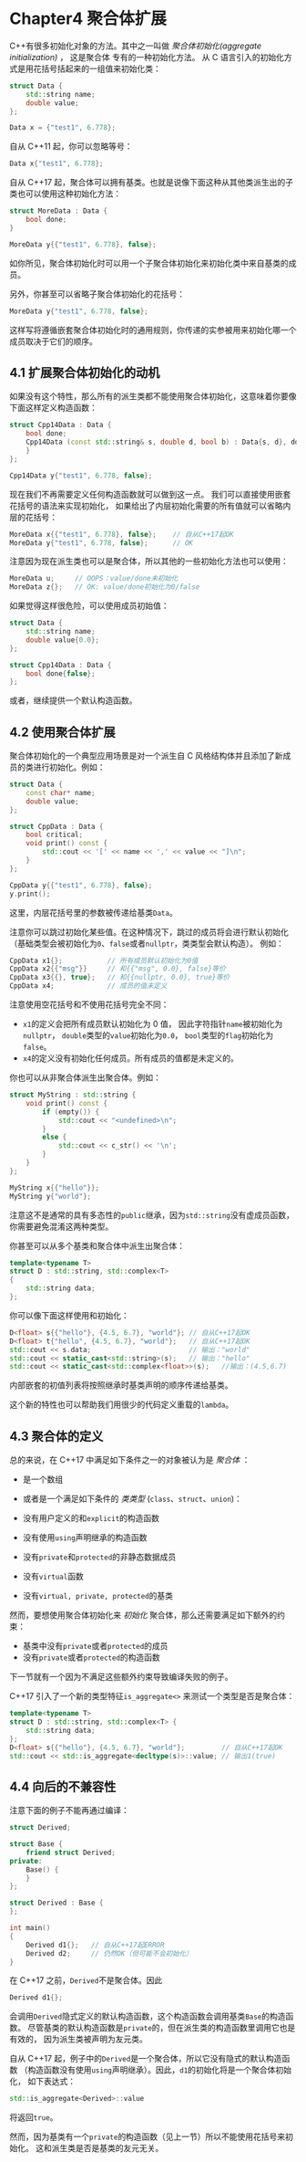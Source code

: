 # Chapter4 聚合体扩展

C++有很多初始化对象的方法。其中之一叫做 _聚合体初始化(aggregate initialization)_ ，
这是聚合体
专有的一种初始化方法。
从 C 语言引入的初始化方式是用花括号括起来的一组值来初始化类：

```cpp
struct Data {
    std::string name;
    double value;
};

Data x = {"test1", 6.778};
```

自从 C++11 起，你可以忽略等号：

```cpp
Data x{"test1", 6.778};
```

自从 C++17 起，聚合体可以拥有基类。也就是说像下面这种从其他类派生出的子类也可以使用这种初始化方法：

```cpp
struct MoreData : Data {
    bool done;
}

MoreData y{{"test1", 6.778}, false};
```

如你所见，聚合体初始化时可以用一个子聚合体初始化来初始化类中来自基类的成员。

另外，你甚至可以省略子聚合体初始化的花括号：

```cpp
MoreData y{"test1", 6.778, false};
```

这样写将遵循嵌套聚合体初始化时的通用规则，你传递的实参被用来初始化哪一个成员取决于它们的顺序。

## 4.1 扩展聚合体初始化的动机

如果没有这个特性，那么所有的派生类都不能使用聚合体初始化，这意味着你要像下面这样定义构造函数：

```cpp
struct Cpp14Data : Data {
    bool done;
    Cpp14Data (const std::string& s, double d, bool b) : Data{s, d}, done{b} {
    }
};

Cpp14Data y{"test1", 6.778, false};
```

现在我们不再需要定义任何构造函数就可以做到这一点。
我们可以直接使用嵌套花括号的语法来实现初始化，
如果给出了内层初始化需要的所有值就可以省略内层的花括号：

```cpp
MoreData x{{"test1", 6.778}, false};    // 自从C++17起OK
MoreData y{"test1", 6.778, false};      // OK
```

注意因为现在派生类也可以是聚合体，所以其他的一些初始化方法也可以使用：

```cpp
MoreData u;     // OOPS：value/done未初始化
MoreData z{};   // OK: value/done初始化为0/false
```

如果觉得这样很危险，可以使用成员初始值：

```cpp
struct Data {
    std::string name;
    double value{0.0};
};

struct Cpp14Data : Data {
    bool done{false};
};
```

或者，继续提供一个默认构造函数。

## 4.2 使用聚合体扩展

聚合体初始化的一个典型应用场景是对一个派生自 C 风格结构体并且添加了新成员的类进行初始化。例如：

```cpp
struct Data {
    const char* name;
    double value;
};

struct CppData : Data {
    bool critical;
    void print() const {
        std::cout << '[' << name << ',' << value << "]\n";
    }
};

CppData y{{"test1", 6.778}, false};
y.print();
```

这里，内层花括号里的参数被传递给基类`Data`。

注意你可以跳过初始化某些值。在这种情况下，跳过的成员将会进行默认初始化
（基础类型会被初始化为`0`、`false`或者`nullptr`，类类型会默认构造）。
例如：

```cpp
CppData x1{};           // 所有成员默认初始化为0值
CppData x2{{"msg"}}     // 和{{"msg", 0.0}, false}等价
CppData x3{{}, true};   // 和{{nullptr, 0.0}, true}等价
CppData x4;             // 成员的值未定义
```

注意使用空花括号和不使用花括号完全不同：

- `x1`的定义会把所有成员默认初始化为 0 值，
  因此字符指针`name`被初始化为`nullptr`，
  `double`类型的`value`初始化为`0.0`，
  `bool`类型的`flag`初始化为`false`。
- `x4`的定义没有初始化任何成员。所有成员的值都是未定义的。

你也可以从非聚合体派生出聚合体。例如：

```cpp
struct MyString : std::string {
    void print() const {
        if (empty()) {
            std::cout << "<undefined>\n";
        }
        else {
            std::cout << c_str() << '\n';
        }
    }
};

MyString x{{"hello"}};
MyString y{"world"};
```

注意这不是通常的具有多态性的`public`继承，因为`std::string`没有虚成员函数，
你需要避免混淆这两种类型。

你甚至可以从多个基类和聚合体中派生出聚合体：

```cpp
template<typename T>
struct D : std::string, std::complex<T>
{
    std::string data;
};
```

你可以像下面这样使用和初始化：

```cpp
D<float> s{{"hello"}, {4.5, 6.7}, "world"}; // 自从C++17起OK
D<float> t{"hello", {4.5, 6.7}, "world"};   // 自从C++17起OK
std::cout << s.data;                        // 输出："world"
std::cout << static_cast<std::string>(s);   // 输出："hello"
std::cout << static_cast<std::complex<float>>(s);   //输出：(4.5,6.7)
```

内部嵌套的初值列表将按照继承时基类声明的顺序传递给基类。

这个新的特性也可以帮助我们用很少的代码定义重载的`lambda`。

## 4.3 聚合体的定义

总的来说，在 C++17 中满足如下条件之一的对象被认为是 _聚合体_ ：

- 是一个数组
- 或者是一个满足如下条件的 _类类型_ (`class`、`struct`、`union`)：

- 没有用户定义的和`explicit`的构造函数
- 没有使用`using`声明继承的构造函数
- 没有`private`和`protected`的非静态数据成员
- 没有`virtual`函数
- 没有`virtual, private, protected`的基类

然而，要想使用聚合体初始化来 _初始化_ 聚合体，那么还需要满足如下额外的约束：

- 基类中没有`private`或者`protected`的成员
- 没有`private`或者`protected`的构造函数

下一节就有一个因为不满足这些额外约束导致编译失败的例子。

C++17 引入了一个新的类型特征`is_aggregate<>`
来测试一个类型是否是聚合体：

```cpp
template<typename T>
struct D : std::string, std::complex<T> {
    std::string data;
};
D<float> s{{"hello"}, {4.5, 6.7}, "world"};         // 自从C++17起OK
std::cout << std::is_aggregate<decltype(s)>::value; // 输出1(true)
```

## 4.4 向后的不兼容性

注意下面的例子不能再通过编译：

```cpp
struct Derived;

struct Base {
    friend struct Derived;
private:
    Base() {
    }
};

struct Derived : Base {
};

int main()
{
    Derived d1{};   // 自从C++17起ERROR
    Derived d2;     // 仍然OK（但可能不会初始化）
}
```

在 C++17 之前，`Derived`不是聚合体。因此

```cpp
Derived d1{};
```

会调用`Derived`隐式定义的默认构造函数，这个构造函数会调用基类`Base`的构造函数。
尽管基类的默认构造函数是`private`的，但在派生类的构造函数里调用它也是有效的，
因为派生类被声明为友元类。

自从 C++17 起，例子中的`Derived`是一个聚合体，所以它没有隐式的默认构造函数
（构造函数没有使用`using`声明继承）。因此，`d1`的初始化将是一个聚合体初始化，
如下表达式：

```cpp
std::is_aggregate<Derived>::value
```

将返回`true`。

然而，因为基类有一个`private`的构造函数（见上一节）所以不能使用花括号来初始化。
这和派生类是否是基类的友元无关。

